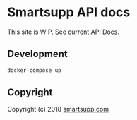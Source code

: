 # Smartsupp API docs

This site is WIP. See current [API Docs](https://developers.smartsupp.com/).

## Development

```sh
docker-compose up
```

## Copyright

Copyright (c) 2018 [smartsupp.com](https://www.smartsupp.com/)
